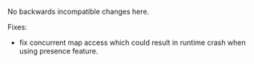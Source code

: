 No backwards incompatible changes here.

Fixes:

* fix concurrent map access which could result in runtime crash when using presence feature.

